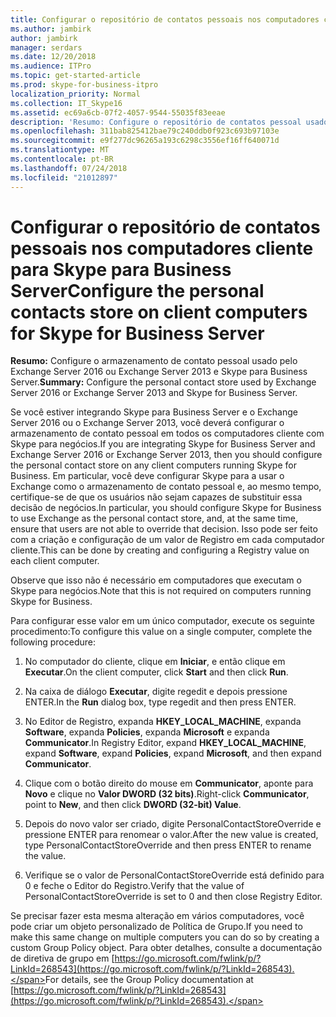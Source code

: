 ```yaml
---
title: Configurar o repositório de contatos pessoais nos computadores cliente para Skype para Business Server
ms.author: jambirk
author: jambirk
manager: serdars
ms.date: 12/20/2018
ms.audience: ITPro
ms.topic: get-started-article
ms.prod: skype-for-business-itpro
localization_priority: Normal
ms.collection: IT_Skype16
ms.assetid: ec69a6cb-07f2-4057-9544-55035f83eeae
description: 'Resumo: Configure o repositório de contatos pessoal usado pelo Exchange Server 2016 ou Exchange Server 2013 e Skype para Business Server.'
ms.openlocfilehash: 311bab825412bae79c240ddb0f923c693b97103e
ms.sourcegitcommit: e9f277dc96265a193c6298c3556ef16ff640071d
ms.translationtype: MT
ms.contentlocale: pt-BR
ms.lasthandoff: 07/24/2018
ms.locfileid: "21012897"
---
```

# <a name="configure-the-personal-contacts-store-on-client-computers-for-skype-for-business-server"></a><span data-ttu-id="64ee1-103">Configurar o repositório de contatos pessoais nos computadores cliente para Skype para Business Server</span><span class="sxs-lookup"><span data-stu-id="64ee1-103">Configure the personal contacts store on client computers for Skype for Business Server</span></span>
 
<span data-ttu-id="64ee1-104">**Resumo:** Configure o armazenamento de contato pessoal usado pelo Exchange Server 2016 ou Exchange Server 2013 e Skype para Business Server.</span><span class="sxs-lookup"><span data-stu-id="64ee1-104">**Summary:** Configure the personal contact store used by Exchange Server 2016 or Exchange Server 2013 and Skype for Business Server.</span></span>
  
<span data-ttu-id="64ee1-105">Se você estiver integrando Skype para Business Server e o Exchange Server 2016 ou o Exchange Server 2013, você deverá configurar o armazenamento de contato pessoal em todos os computadores cliente com Skype para negócios.</span><span class="sxs-lookup"><span data-stu-id="64ee1-105">If you are integrating Skype for Business Server and Exchange Server 2016 or Exchange Server 2013, then you should configure the personal contact store on any client computers running Skype for Business.</span></span> <span data-ttu-id="64ee1-106">Em particular, você deve configurar Skype para a usar o Exchange como o armazenamento de contato pessoal e, ao mesmo tempo, certifique-se de que os usuários não sejam capazes de substituir essa decisão de negócios.</span><span class="sxs-lookup"><span data-stu-id="64ee1-106">In particular, you should configure Skype for Business to use Exchange as the personal contact store, and, at the same time, ensure that users are not able to override that decision.</span></span> <span data-ttu-id="64ee1-107">Isso pode ser feito com a criação e configuração de um valor de Registro em cada computador cliente.</span><span class="sxs-lookup"><span data-stu-id="64ee1-107">This can be done by creating and configuring a Registry value on each client computer.</span></span>
  
<span data-ttu-id="64ee1-108">Observe que isso não é necessário em computadores que executam o Skype para negócios.</span><span class="sxs-lookup"><span data-stu-id="64ee1-108">Note that this is not required on computers running Skype for Business.</span></span>
  
<span data-ttu-id="64ee1-109">Para configurar esse valor em um único computador, execute os seguinte procedimento:</span><span class="sxs-lookup"><span data-stu-id="64ee1-109">To configure this value on a single computer, complete the following procedure:</span></span>
  
1. <span data-ttu-id="64ee1-110">No computador do cliente, clique em **Iniciar**, e então clique em **Executar**.</span><span class="sxs-lookup"><span data-stu-id="64ee1-110">On the client computer, click **Start** and then click **Run**.</span></span>
    
2. <span data-ttu-id="64ee1-111">Na caixa de diálogo **Executar**, digite regedit e depois pressione ENTER.</span><span class="sxs-lookup"><span data-stu-id="64ee1-111">In the **Run** dialog box, type regedit and then press ENTER.</span></span>
    
3. <span data-ttu-id="64ee1-112">No Editor de Registro, expanda **HKEY_LOCAL_MACHINE**, expanda **Software**, expanda **Policies**, expanda **Microsoft** e expanda **Communicator**.</span><span class="sxs-lookup"><span data-stu-id="64ee1-112">In Registry Editor, expand **HKEY_LOCAL_MACHINE**, expand **Software**, expand **Policies**, expand **Microsoft**, and then expand **Communicator**.</span></span>
    
4. <span data-ttu-id="64ee1-113">Clique com o botão direito do mouse em **Communicator**, aponte para **Novo** e clique no **Valor DWORD (32 bits)**.</span><span class="sxs-lookup"><span data-stu-id="64ee1-113">Right-click **Communicator**, point to **New**, and then click **DWORD (32-bit) Value**.</span></span>
    
5. <span data-ttu-id="64ee1-114">Depois do novo valor ser criado, digite PersonalContactStoreOverride e pressione ENTER para renomear o valor.</span><span class="sxs-lookup"><span data-stu-id="64ee1-114">After the new value is created, type PersonalContactStoreOverride and then press ENTER to rename the value.</span></span>
    
6. <span data-ttu-id="64ee1-115">Verifique se o valor de PersonalContactStoreOverride está definido para 0 e feche o Editor do Registro.</span><span class="sxs-lookup"><span data-stu-id="64ee1-115">Verify that the value of PersonalContactStoreOverride is set to 0 and then close Registry Editor.</span></span>
    
<span data-ttu-id="64ee1-116">Se precisar fazer esta mesma alteração em vários computadores, você pode criar um objeto personalizado de Política de Grupo.</span><span class="sxs-lookup"><span data-stu-id="64ee1-116">If you need to make this same change on multiple computers you can do so by creating a custom Group Policy object.</span></span> <span data-ttu-id="64ee1-117">Para obter detalhes, consulte a documentação de diretiva de grupo em [https://go.microsoft.com/fwlink/p/?LinkId=268543](https://go.microsoft.com/fwlink/p/?LinkId=268543).</span><span class="sxs-lookup"><span data-stu-id="64ee1-117">For details, see the Group Policy documentation at [https://go.microsoft.com/fwlink/p/?LinkId=268543](https://go.microsoft.com/fwlink/p/?LinkId=268543).</span></span>
  


